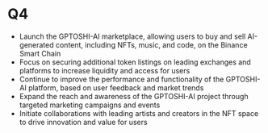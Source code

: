 # Q4

* Launch the GPTOSHI-AI marketplace, allowing users to buy and sell AI-generated content, including NFTs, music, and code, on the Binance Smart Chain
* Focus on securing additional token listings on leading exchanges and platforms to increase liquidity and access for users
* Continue to improve the performance and functionality of the GPTOSHI-AI platform, based on user feedback and market trends
* Expand the reach and awareness of the GPTOSHI-AI project through targeted marketing campaigns and events
* Initiate collaborations with leading artists and creators in the NFT space to drive innovation and value for users

